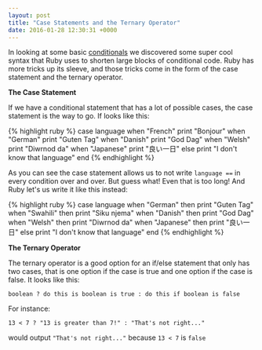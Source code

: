 ```yaml
---
layout: post
title: "Case Statements and the Ternary Operator"
date: 2016-01-28 12:30:31 +0000
---
```


In looking at some basic [conditionals][conditionals-post] we discovered some super cool syntax that Ruby uses to shorten large blocks of conditional code. Ruby has more tricks up its sleeve, and those tricks come in the form of the case statement and the ternary operator.

<strong> The Case Statement </strong>

If we have a conditional statement that has a lot of possible cases, the case statement is the way to go. If looks like this:

{% highlight ruby %}
case language
when "French"
	print "Bonjour"
when "German"
	print "Guten Tag"
when "Danish"
	print "God Dag"
when "Welsh"
	print "Diwrnod da"
when "Japanese"
	print "良い一日"
else 
	print "I don't know that language"
end
{% endhighlight %}

As you can see the case statement allows us to not write `language ==` in every condition over and over. But guess what! Even that is too long! And Ruby let's us write it like this instead:

{% highlight ruby %}
case language
when "German" then print "Guten Tag"
when "Swahili" then print "Siku njema"
when "Danish" then print "God Dag"
when "Welsh" then print "Diwrnod da"
when "Japanese" then print "良い一日"
else print "I don't know that language"
end
{% endhighlight %}

<strong> The Ternary Operator </strong>

The ternary operator is a good option for an if/else statement that only has two cases, that is one option if the case is true and one option if the case is false. It looks like this:

`boolean ? do this is boolean is true : do this if boolean is false`

For instance:

`13 < 7 ? "13 is greater than 7!" : "That's not right..."`

would output `"That's not right..."` because `13 < 7` is `false`

[conditionals-post]: http://daisymolving.github.io/2016/01/18/ruby-conditionals.html
